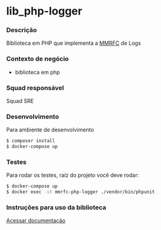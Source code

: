 # lib_php-logger

### Descrição
Biblioteca em PHP que implementa a [MMRFC](https://madeiramadeira.atlassian.net/wiki/spaces/S/pages/2317942893/MMRFC+1+-+Log) de Logs

### Contexto de negócio
- biblioteca em php

### Squad responsável
Squad SRE

### Desenvolvimento
Para ambiente de desenvolvimento

```bash
$ composer install
$ docker-compose up
```

### Testes
Para rodar os testes, raíz do projeto você deve rodar:

```bash
$ docker-compose up
$ docker exec -it mmrfc-php-logger ./vendor/bin/phpunit
```

### Instruções para uso da biblioteca

[Acessar documentação](./docs/README.md)
